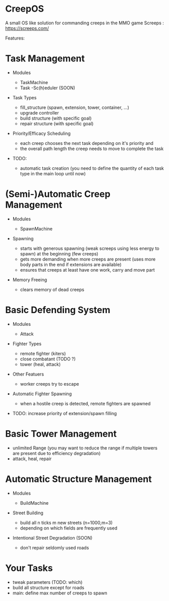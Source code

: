 # CreepOS

A small OS like solution for commanding creeps in the MMO game Screeps : https://screeps.com/

Features:
# Task Management 
  - Modules
    - TaskMachine
    - Task
    -Sc(h)eduler (SOON)
 
  - Task Types  
    - fill_structure (spawn, extension, tower, container, ...)
    - upgrade controller
    - build structure (with specific goal)
    - repair structure (with specific goal)
  
  - Priority/Efficacy Scheduling 
    - each creep chooses the next task depending on it's priority and 
    - the overall path length the creep needs to move to complete the task
  
  - TODO:
    - automatic task creation (you need to define the quantity of each task type in the main loop until now)

# (Semi-)Automatic Creep Management
  - Modules
    - SpawnMachine
  
  - Spawning 
    - starts with generous spawning (weak screeps using less energy to spawn) at the beginning (few creeps)
    - gets more demanding when more creeps are present (uses more body parts in the end if extensions are available)
    - ensures that creeps at least have one work, carry and move part 
   
  - Memory Freeing
    - clears memory of dead creeps 
    
  
# Basic Defending System 
  - Modules
    - Attack

  - Fighter Types
    - remote fighter (kiters)
    - close combatant (TODO ?)
    - tower (heal, attack)
  
  - Other Featuers
    - worker creeps try to escape
  
  - Automatic Fighter Spawning
    - when a hostile creep is detected, remote fighters are spawned
    
  - TODO: increase priority of extension/spawn filling

# Basic Tower Management 
  - unlimited Range (you may want to reduce the range if multiple towers are present due to efficiency degradation)
  - attack, heal, repair 

# Automatic Structure Management
- Modules
  - BuildMachine
  
- Street Building
  - build all n ticks m new streets (n=1000,m=3)
  - depending on which fields are frequently used 

- Intentional Street Degradation (SOON)
  - don't repair seldomly used roads
  

# Your Tasks
- tweak parameters (TODO: which)
- build all structure except for roads 
- main: define max number of creeps to spawn

